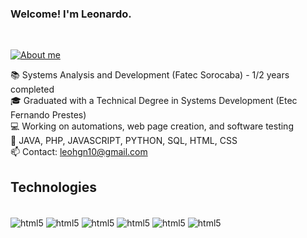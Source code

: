 

### Welcome! I'm Leonardo.

<div style="display: inline_block"><br/>


</div>

[![About me](https://img.shields.io/badge/LinkedIn-0077B5?style=for-the-badge&logo=linkedin&logoColor=white)](https://www.linkedin.com/in/leonardo-negrete-8b4443211/)


📚 Systems Analysis and Development (Fatec Sorocaba) - 1/2 years completed  
🎓 Graduated with a Technical Degree in Systems Development (Etec Fernando Prestes)  
💻 Working on automations, web page creation, and software testing  
📃 JAVA, PHP, JAVASCRIPT, PYTHON, SQL, HTML, CSS  
📫 Contact: leohgn10@gmail.com

## Technologies

<div style="display: inline_block"><br/>
    <img align="center" alt="html5" src="https://img.shields.io/badge/Java-ED8B00?style=for-the-badge&logo=openjdk&logoColor=white">
    <img align="center" alt="html5" src="https://img.shields.io/badge/PHP-777BB4?style=for-the-badge&logo=php&logoColor=white">
    <img align="center" alt="html5" src="https://img.shields.io/badge/JavaScript-F7DF1E?style=for-the-badge&logo=javascript&logoColor=black">
    <img align="center" alt="html5" src="https://img.shields.io/badge/Python-3776AB?style=for-the-badge&logo=python&logoColor=white">
    <img align="center" alt="html5" src="https://img.shields.io/badge/HTML5-E34F26?style=for-the-badge&logo=html5&logoColor=white">
    <img align="center" alt="html5" src="https://img.shields.io/badge/CSS-239120?&style=for-the-badge&logo=css3&logoColor=white">
</div>
